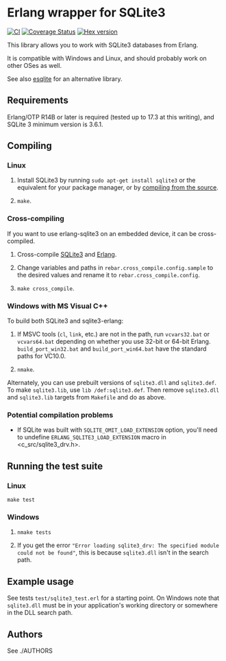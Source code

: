 # Erlang wrapper for SQLite3

[![CI](https://github.com/badlop/erlang-sqlite3/actions/workflows/ci.yml/badge.svg)](https://github.com/badlop/erlang-sqlite3/actions/workflows/ci.yml)
[![Coverage Status](https://coveralls.io/repos/processone/erlang-sqlite3/badge.svg?branch=master&service=github)](https://coveralls.io/github/processone/erlang-sqlite3?branch=master)
[![Hex version](https://img.shields.io/hexpm/v/sqlite3.svg "Hex version")](https://hex.pm/packages/sqlite3)

This library allows you to work with SQLite3 databases from Erlang.

It is compatible with Windows and Linux, and should probably work on other OSes as well.

See also [esqlite](https://github.com/mmzeeman/esqlite) for an alternative library.

## Requirements

Erlang/OTP R14B or later is required (tested up to 17.3 at this writing), and SQLite 3 minimum version is 3.6.1.

## Compiling

### Linux

1. Install SQLite3 by running `sudo apt-get install sqlite3` or the equivalent for your package manager, or by [compiling from the source](http://source.online.free.fr/Linux_HowToCompileSQLite.html).

2. `make`.

### Cross-compiling

If you want to use erlang-sqlite3 on an embedded device, it can be cross-compiled.

1. Cross-compile [SQLite3](http://www.sqlite.org/cvstrac/wiki?p=HowToCompile) and [Erlang](http://www.erlang.org/doc/installation_guide/INSTALL-CROSS.html).

2. Change variables and paths in `rebar.cross_compile.config.sample` to the desired values and rename it to `rebar.cross_compile.config`.

3. `make cross_compile`.

### Windows with MS Visual C++

To build both SQLite3 and sqlite3-erlang:

1. If MSVC tools (`cl`, `link`, etc.) are not in the path, run `vcvars32.bat` or `vcvars64.bat` depending on whether you use 32-bit or 64-bit Erlang. `build_port_win32.bat` and `build_port_win64.bat` have the standard paths for VC10.0.

2. `nmake`.

Alternately, you can use prebuilt versions of `sqlite3.dll` and `sqlite3.def`. To make `sqlite3.lib`, use `lib /def:sqlite3.def`. Then remove `sqlite3.dll` and `sqlite3.lib` targets from `Makefile` and do as above.

### Potential compilation problems

* If SQLite was built with `SQLITE_OMIT_LOAD_EXTENSION` option, you'll need to undefine `ERLANG_SQLITE3_LOAD_EXTENSION` macro in <c_src/sqlite3_drv.h>.

## Running the test suite

### Linux

`make test`

### Windows

1. `nmake tests`

2. If you get the error `"Error loading sqlite3_drv: The specified module could not be found"`, this is because `sqlite3.dll` isn't in the search path.

## Example usage

See tests `test/sqlite3_test.erl` for a starting point. On Windows note that `sqlite3.dll` must be in your application's working directory or somewhere in the DLL search path.

## Authors

See ./AUTHORS
